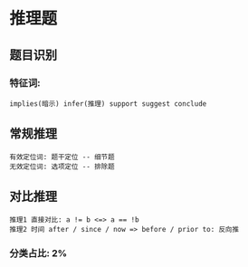 # 推理题

## 题目识别

### 特征词:
    implies(暗示) infer(推理) support suggest conclude

## 常规推理
    有效定位词: 题干定位 -- 细节题
    无效定位词: 选项定位 -- 排除题

## 对比推理
    推理1 直接对比: a != b <=> a == !b 
    推理2 时间 after / since / now => before / prior to: 反向推 
### 分类占比: 2%